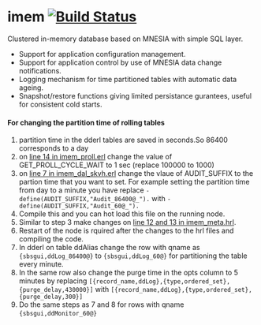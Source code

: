 imem [![Build Status](https://travis-ci.org/K2InformaticsGmbH/imem.svg?branch=master)](https://travis-ci.org/K2InformaticsGmbH/imem)
====

Clustered in-memory database based on MNESIA with simple SQL layer.

* Support for application configuration management.
* Support for application control by use of MNESIA data change notifications.
* Logging mechanism for time partitioned tables with automatic data ageing.
* Snapshot/restore functions giving limited persistance gurantees, useful for consistent cold starts.

#### For changing the partition time of rolling tables

1. partition time in the dderl tables are saved in seconds.So 86400 corresponds to a day
2. on [line 14 in imem_proll.erl](https://github.com/K2InformaticsGmbH/imem/blob/master/src/imem_proll.erl#L14) change the value of GET_PROLL_CYCLE_WAIT to 1 sec (replace 100000 to 1000)
3. on [line 7 in imem_dal_skvh.erl](https://github.com/K2InformaticsGmbH/imem/blob/master/src/imem_dal_skvh.erl#L7) change the vlaue of AUDIT_SUFFIX to the partion time that you want to set. For example setting the partition time from day to a minute you have replace `-define(AUDIT_SUFFIX,"Audit_86400@_").` with `-define(AUDIT_SUFFIX,"Audit_60@_").`
4. Compile this and you can hot load this file on the running node.
5. Similar to step 3 make changes on [line 12 and 13 in imem_meta.hrl](https://github.com/K2InformaticsGmbH/imem/blob/master/include/imem_meta.hrl#L12-L13).
6. Restart of the node is rquired after the changes to the hrl files and compiling the code.
7. In dderl on table ddAlias change the row with qname as `{sbsgui,ddLog_86400@}` to `{sbsgui,ddLog_60@}` for partitioning the table every minute.
8. In the same row also change the purge time in the opts column to 5 minutes by replacing `[{record_name,ddLog},{type,ordered_set},{purge_delay,430000}]` with `[{record_name,ddLog},{type,ordered_set},{purge_delay,300}]`
9. Do the same steps as 7 and 8 for rows with qname `{sbsgui,ddMonitor_60@}`
